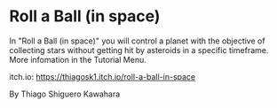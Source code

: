 # Roll a Ball (in space)

In "Roll a Ball (in space)" you will control a planet with the objective of collecting stars without getting hit by asteroids in a specific timeframe. More infomation in the Tutorial Menu.

itch.io: https://thiagosk1.itch.io/roll-a-ball-in-space 

By Thiago Shiguero Kawahara